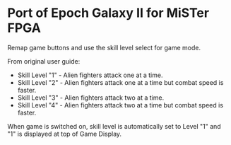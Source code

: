 # Port of Epoch Galaxy II for MiSTer FPGA

Remap game buttons and use the skill level select for game mode.

From original user guide:

- Skill Level "1" - Alien fighters attack one at a time.
- Skill Level "2" - Alien fighters attack one at a time but combat speed is faster.
- Skill Level "3" - Alien fighters attack two at a time.
- Skill Level "4" - Alien fighters attack two at a time but combat speed is faster.

When game is switched on, skill level is automatically set to Level "1" and "1" is displayed at top of Game Display.